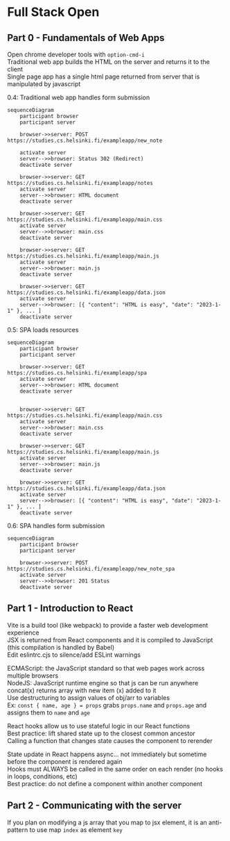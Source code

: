 # Full Stack Open

## Part 0 - Fundamentals of Web Apps

Open chrome developer tools with `option-cmd-i`  
Traditional web app builds the HTML on the server and returns it to the client  
Single page app has a single html page returned from server that is manipulated by javascript

0.4: Traditional web app handles form submission

```mermaid
sequenceDiagram
    participant browser
    participant server

    browser->>server: POST https://studies.cs.helsinki.fi/exampleapp/new_note

    activate server
    server-->>browser: Status 302 (Redirect)
    deactivate server

    browser->>server: GET https://studies.cs.helsinki.fi/exampleapp/notes
    activate server
    server-->>browser: HTML document
    deactivate server

    browser->>server: GET https://studies.cs.helsinki.fi/exampleapp/main.css
    activate server
    server-->>browser: main.css
    deactivate server

    browser->>server: GET https://studies.cs.helsinki.fi/exampleapp/main.js
    activate server
    server-->>browser: main.js
    deactivate server

    browser->>server: GET https://studies.cs.helsinki.fi/exampleapp/data.json
    activate server
    server-->>browser: [{ "content": "HTML is easy", "date": "2023-1-1" }, ... ]
    deactivate server
```

0.5: SPA loads resources

```mermaid
sequenceDiagram
    participant browser
    participant server

    browser->>server: GET https://studies.cs.helsinki.fi/exampleapp/spa
    activate server
    server-->>browser: HTML document
    deactivate server


    browser->>server: GET https://studies.cs.helsinki.fi/exampleapp/main.css
    activate server
    server-->>browser: main.css
    deactivate server

    browser->>server: GET https://studies.cs.helsinki.fi/exampleapp/main.js
    activate server
    server-->>browser: main.js
    deactivate server

    browser->>server: GET https://studies.cs.helsinki.fi/exampleapp/data.json
    activate server
    server-->>browser: [{ "content": "HTML is easy", "date": "2023-1-1" }, ... ]
    deactivate server
```

0.6: SPA handles form submission

```mermaid
sequenceDiagram
    participant browser
    participant server

    browser->>server: POST https://studies.cs.helsinki.fi/exampleapp/new_note_spa
    activate server
    server-->>browser: 201 Status
    deactivate server
```

## Part 1 - Introduction to React

Vite is a build tool (like webpack) to provide a faster web development experience  
JSX is returned from React components and it is compiled to JavaScript (this compilation is handled by Babel)  
Edit eslintrc.cjs to silence/add ESLint warnings

ECMAScript: the JavaScript standard so that web pages work across multiple browsers  
NodeJS: JavaScript runtime engine so that js can be run anywhere  
concat(x) returns array with new item (x) added to it  
Use destructuring to assign values of obj/arr to variables  
Ex: `const { name, age } = props` grabs `props.name` and `props.age` and assigns them to `name` and `age`

React hooks allow us to use stateful logic in our React functions  
Best practice: lift shared state up to the closest common ancestor  
Calling a function that changes state causes the component to rerender

State update in React happens async... not immediately but sometime before the component is rendered again  
Hooks must ALWAYS be called in the same order on each render (no hooks in loops, conditions, etc)  
Best practice: do not define a component within another component

## Part 2 - Communicating with the server

If you plan on modifying a js array that you map to jsx element, it is an anti-pattern to use map `index` as element `key`
